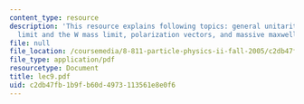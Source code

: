 ```yaml
---
content_type: resource
description: 'This resource explains following topics: general unitarity limits, unitarity
  limit and the W mass limit, polarization vectors, and massive maxwell equations.'
file: null
file_location: /coursemedia/8-811-particle-physics-ii-fall-2005/c2db47fb1b9fb60d4973113561e8e0f6_lec9.pdf
file_type: application/pdf
resourcetype: Document
title: lec9.pdf
uid: c2db47fb-1b9f-b60d-4973-113561e8e0f6
---
```

